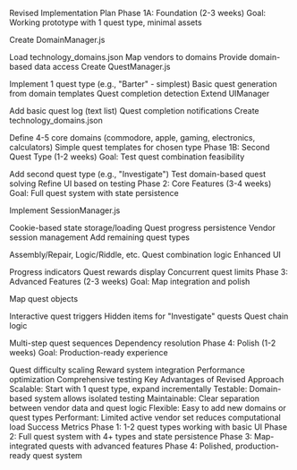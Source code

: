 Revised Implementation Plan
Phase 1A: Foundation (2-3 weeks)
Goal: Working prototype with 1 quest type, minimal assets

Create DomainManager.js

Load technology_domains.json
Map vendors to domains
Provide domain-based data access
Create QuestManager.js

Implement 1 quest type (e.g., "Barter" - simplest)
Basic quest generation from domain templates
Quest completion detection
Extend UIManager

Add basic quest log (text list)
Quest completion notifications
Create technology_domains.json

Define 4-5 core domains (commodore, apple, gaming, electronics, calculators)
Simple quest templates for chosen type
Phase 1B: Second Quest Type (1-2 weeks)
Goal: Test quest combination feasibility

Add second quest type (e.g., "Investigate")
Test domain-based quest solving
Refine UI based on testing
Phase 2: Core Features (3-4 weeks)
Goal: Full quest system with state persistence

Implement SessionManager.js

Cookie-based state storage/loading
Quest progress persistence
Vendor session management
Add remaining quest types

Assembly/Repair, Logic/Riddle, etc.
Quest combination logic
Enhanced UI

Progress indicators
Quest rewards display
Concurrent quest limits
Phase 3: Advanced Features (2-3 weeks)
Goal: Map integration and polish

Map quest objects

Interactive quest triggers
Hidden items for "Investigate" quests
Quest chain logic

Multi-step quest sequences
Dependency resolution
Phase 4: Polish (1-2 weeks)
Goal: Production-ready experience

Quest difficulty scaling
Reward system integration
Performance optimization
Comprehensive testing
Key Advantages of Revised Approach
Scalable: Start with 1 quest type, expand incrementally
Testable: Domain-based system allows isolated testing
Maintainable: Clear separation between vendor data and quest logic
Flexible: Easy to add new domains or quest types
Performant: Limited active vendor set reduces computational load
Success Metrics
Phase 1: 1-2 quest types working with basic UI
Phase 2: Full quest system with 4+ types and state persistence
Phase 3: Map-integrated quests with advanced features
Phase 4: Polished, production-ready quest system